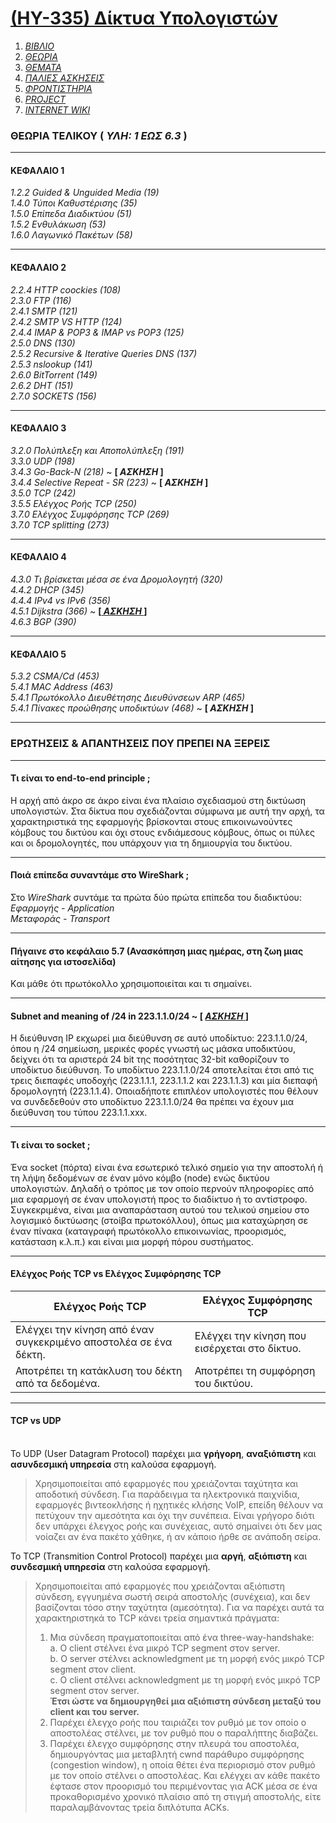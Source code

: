 # [(ΗΥ-335) Δίκτυα Υπολογιστών](http://www.csd.uoc.gr/~hy335b/)

1. _[ΒΙΒΛΙΟ](https://github.com/keybraker/Computer-Science-Department-Wiki/tree/master/ΜΑΘΗΜΑΤΑ/ΗΥ-335/ΒΙΒΛΙΟ/Computer.Networking%20A%20Top-Down%20Approach%206th%20Edition.pdf)_
2. _[ΘΕΩΡΙΑ](https://github.com/keybraker/Computer-Science-Department-Wiki/tree/master/ΜΑΘΗΜΑΤΑ/ΗΥ-335/ΘΕΩΡΙΑ)_
3. _[ΘΕΜΑΤΑ](https://github.com/keybraker/Computer-Science-Department-Wiki/tree/master/ΜΑΘΗΜΑΤΑ/ΗΥ-335/ΘΕΜΑΤΑ)_
4. _[ΠΑΛΙΕΣ ΑΣΚΗΣΕΙΣ](https://github.com/keybraker/Computer-Science-Department-Wiki/tree/master/ΜΑΘΗΜΑΤΑ/ΗΥ-335/ΑΣΚΗΣΕΙΣ)_
5. _[ΦΡΟΝΤΙΣΤΗΡΙΑ](https://github.com/keybraker/Computer-Science-Department-Wiki/tree/master/ΜΑΘΗΜΑΤΑ/ΗΥ-335/ΦΡΟΝΤΙΣΤΗΡΙΑ)_
6. _[PROJECT](https://github.com/keybraker/Computer-Science-Department-Wiki/tree/master/ΜΑΘΗΜΑΤΑ/ΗΥ-335/PROJECT)_
7. _[INTERNET WIKI](https://github.com/keybraker/Computer-Science-Department-Wiki/tree/master/ΜΑΘΗΜΑΤΑ/ΗΥ-335/InternetWiki.md)_

### ΘΕΩΡΙΑ ΤΕΛΙΚΟΥ ( _ΥΛΗ: 1 ΕΩΣ 6.3_ )

***

#### ΚΕΦΑΛΑΙΟ 1
_1.2.2 Guided & Unguided Media (19)_
<br />_1.4.0 Τύποι Καθυστέρισης (35)_
<br />_1.5.0 Επίπεδα Διαδικτύου (51)_
<br />_1.5.2 Ενθυλάκωση (53)_
<br />_1.6.0 Λαγωνικό Πακέτων (58)_

***

#### ΚΕΦΑΛΑΙΟ 2
_2.2.4 HTTP coockies (108)_
<br />_2.3.0 FTP (116)_
<br />_2.4.1 SMTP (121)_
<br />_2.4.2 SMTP VS HTTP (124)_
<br />_2.4.4 IMAP & POP3 & IMAP vs POP3 (125)_
<br />_2.5.0 DNS (130)_
<br />_2.5.2 Recursive & Iterative Queries DNS (137)_
<br />_2.5.3 nslookup (141)_
<br />_2.6.0 BitTorrent (149)_
<br />_2.6.2 DHT (151)_
<br />_2.7.0 SOCKETS (156)_

***

#### ΚΕΦΑΛΑΙΟ 3
_3.2.0 Πολύπλεξη και Αποπολύπλεξη (191)_
<br />_3.3.0 UDP (198)_
<br />_3.4.3 Go-Back-N (218)_ ~ **[ _ΑΣΚΗΣΗ_ ]**
<br />_3.4.4 Selective Repeat - SR (223)_ ~ **[ _ΑΣΚΗΣΗ_ ]**
<br />_3.5.0 TCP (242)_
<br />_3.5.5 Ελέγχος Ροής TCP (250)_
<br />_3.7.0 Ελέγχος Συμφόρησης TCP (269)_
<br />_3.7.0 TCP splitting (273)_

***

#### ΚΕΦΑΛΑΙΟ 4
_4.3.0 Τι βρίσκεται μέσα σε ένα Δρομολογητή (320)_
<br />_4.4.2 DHCP (345)_ 
<br />_4.4.4 IPv4 vs IPv6 (356)_ 
<br />_4.5.1 Dijkstra (366)_ ~ **[_[ ΑΣΚΗΣΗ ](https://github.com/keybraker/Computer-Science-Department-Wiki/tree/master/ΜΑΘΗΜΑΤΑ/ΗΥ-335/ΦΡΟΝΤΙΣΤΗΡΙΑ/extra_exercise.pdf)_ ]**
<br />_4.6.3 BGP (390)_ 

***

#### ΚΕΦΑΛΑΙΟ 5
_5.3.2 CSMA/Cd (453)_ 
<br />_5.4.1 MAC Address (463)_
<br />_5.4.1 Πρωτόκολλο Διευθέτησης Διευθύνσεων ARP (465)_
<br />_5.4.1 Πίνακες προώθησης υποδικτύων (468)_ ~ **[ _ΑΣΚΗΣΗ_ ]**

***

### ΕΡΩΤΗΣΕΙΣ & ΑΠΑΝΤΗΣΕΙΣ ΠΟΥ ΠΡΕΠΕΙ ΝΑ ΞΕΡΕΙΣ

***

#### Τι είναι το end-to-end principle ;
Η αρχή από άκρο σε άκρο είναι ένα πλαίσιο σχεδιασμού στη δικτύωση υπολογιστών. Στα δίκτυα που σχεδιάζονται σύμφωνα με αυτή την αρχή, τα χαρακτηριστικά της εφαρμογής βρίσκονται στους επικοινωνούντες κόμβους του δικτύου και όχι στους ενδιάμεσους κόμβους, όπως οι πύλες και οι δρομολογητές, που υπάρχουν για τη δημιουργία του δικτύου.

***

#### Ποιά επίπεδα συναντάμε στο WireShark ;
Στο _WireShark_ συντάμε τα πρώτα δύο πρώτα επίπεδα του διαδικτύου:
<br />_Εφαρμογής - Application_ 
<br />_Μεταφοράς - Transport_

***

#### Πήγαινε στο κεφάλαιο 5.7 (Ανασκόπηση μιας ημέρας, στη ζωη μιας αίτησης για ιστοσελίδα)
Kαι μάθε ότι πρωτόκολλο χρησιμοποιείται και τι σημαίνει.

***

#### Subnet and meaning of /24 in 223.1.1.0/24 ~ [ [ _ΑΣΚΗΣΗ_ ](https://github.com/keybraker/Computer-Science-Department-Wiki/tree/master/ΜΑΘΗΜΑΤΑ/ΗΥ-335/ΦΡΟΝΤΙΣΤΗΡΙΑ/front5/Exercise_subnetting.pdf)]
Η διεύθυνση IP εκχωρεί μια διεύθυνση σε αυτό υποδίκτυο: 223.1.1.0/24, όπου η /24 σημείωση, μερικές φορές γνωστή ως μάσκα υποδικτύου, δείχνει ότι τα αριστερά 24 bit της ποσότητας 32-bit καθορίζουν το υποδίκτυο διεύθυνση. Το υποδίκτυο 223.1.1.0/24 αποτελείται έτσι από τις τρεις διεπαφές υποδοχής (223.1.1.1, 223.1.1.2 και 223.1.1.3) και μία διεπαφή δρομολογητή (223.1.1.4). Οποιαδήποτε επιπλέον υπολογιστές που θέλουν να συνδεδεθούν στο υποδίκτυο 223.1.1.0/24 θα πρέπει να έχουν μια διεύθυνση του τύπου 223.1.1.xxx.

***

#### Τι είναι το socket ;
Ένα socket (πόρτα) είναι ένα εσωτερικό τελικό σημείο για την αποστολή ή τη λήψη δεδομένων σε έναν μόνο κόμβο (node) ενώς δικτύου υπολογιστών. Δηλαδή ο τρόπος με τον οποίο περνούν πληροφορίες από μια εφαρμογή σε έναν υπολογιστή προς το διαδίκτυο ή το αντίστροφο. Συγκεκριμένα, είναι μια αναπαράσταση αυτού του τελικού σημείου στο λογισμικό δικτύωσης (στοίβα πρωτοκόλλου), όπως μια καταχώρηση σε έναν πίνακα (καταγραφή πρωτόκολλο επικοινωνίας, προορισμός, κατάσταση κ.λ.π.) και είναι μια μορφή πόρου συστήματος.

***

#### Ελέγχος Ροής TCP vs Ελέγχος Συμφόρησης TCP 
Ελέγχος Ροής TCP                                                | Ελέγχος Συμφόρησης TCP
--------------------------------------------------------------- | ---------------------------------------------------------
Ελέγχει την κίνηση από έναν συγκεκριμένο αποστολέα σε ένα δέκτη.|Ελέγχει την κίνηση που εισέρχεται στο δίκτυο.
Αποτρέπει τη κατάκλυση του δέκτη από τα δεδομένα.               |Αποτρέπει τη συμφόρηση του δικτύου.

***

#### TCP vs UDP
<br />Το UDP (User Datagram Protocol) παρέχει μια **γρήγορη**, **αναξιόπιστη** και **ασυνδεσμική υπηρεσία** στη καλούσα εφαρμογή.
<br /> 
>Χρησιμοποιείται από εφαρμογές που χρειάζονται ταχύτητα και αποδοτική σύνδεση. Για παράδειγμα τα ηλεκτρονικά παιχνίδια, εφαρμογές βιντεοκλήσης ή ηχητικές κλήσης VoIP, επείδη θέλουν να πετύχουν την αμεσότητα και όχι την συνέπεια. Είναι γρήγορο διότι δεν υπάρχει έλεγχος ροής και συνέχειας, αυτό σημαίνει ότι δεν μας νοίαζει αν ένα πακέτο χάθηκε, ή αν κάποιο ήρθε σε ανάποδη σείρα.

Το TCP (Transmition Control Protocol) παρέχει μια **αργή**, **αξιόπιστη** και **συνδεσμική υπηρεσία** στη καλούσα εφαρμογή.
<br /> 
>Χρησιμοποιείται από εφαρμογές που χρειάζονται αξιόπιστη σύνδεση, εγγυημένα σωστή σειρά αποστολής (συνέχεια), και δεν βασίζονται τόσο στην ταχύτητα (αμεσότητα). Για να παρέχει αυτά τα χαρακτηριστηκά το TCP κάνει τρεία σημαντικά πράγματα:
>1. Μια σύνδεση πραγματοποιείται από ένα three-way-handshake:
   <br />a. Ο client στέλνει ένα μικρό TCP segment στον server.
   <br />b. Ο server στέλνει acknowledgment με τη μορφή ενός μικρό TCP segment στον client. 
   <br />c. Ο client στέλνει acknowledgment με τη μορφή ενός μικρό TCP segment στον server.
   <br />**Έτσι ώστε να δημιουργηθεί μια αξιόπιστη σύνδεση μεταξύ του client και του server.**
>2. Παρέχει έλεγχο ροής που ταιριάζει τον ρυθμό με τον οποίο ο αποστολέας στέλνει, με τον ρυθμό που ο παραλήπτης διαβάζει.
>3. Παρέχει έλεγχο συμφόρησης στην πλευρά του αποστολέα, δημιουργόντας μια μεταβλητή cwnd παράθυρο συμφόρησης (congestion window), η οποία θέτει ένα περιορισμό στον ρυθμό με τον οποίο στέλνει ο αποστολέας. Και ελέγχει αν κάθε πακέτο έφτασε στον προορισμό του περιμένοντας για ACK μέσα σε ένα προκαθορισμένο χρονικό πλαίσιο από τη στιγμή αποστολής, είτε παραλαμβάνοντας τρεία διπλότυπα ACKs.
